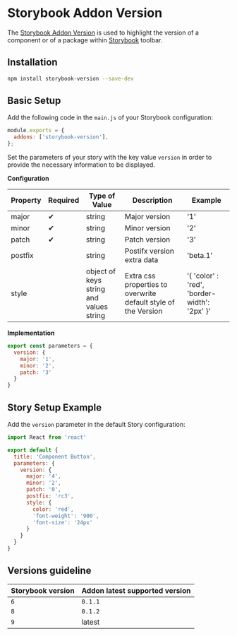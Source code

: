 # Storybook Addon Version

The [Storybook Addon Version](https://storybook.js.org/addons/storybook-version/) is used to highlight the version of a component or of a package within [Storybook](https://storybook.js.org) toolbar.
## Installation

```sh
npm install storybook-version --save-dev
```

## Basic Setup

Add the following code in the `main.js` of your Storybook configuration:

```js
module.exports = {
  addons: ['storybook-version'],
};
```

Set the parameters of your story with the key value `version` in order to provide the necessary information to be displayed.

**Configuration**

| Property | Required | Type of Value | Description | Example |
|---|---|---|---|---|
| major | ✔ | string | Major version | '1' |
| minor | ✔ | string | Minor version | '2' |
| patch | ✔ | string | Patch version | '3' |
| postfix | | string | Postifx version extra data | 'beta.1'
| style | | object of keys string and values string  | Extra css properties to overwrite default style of the Version | '{ 'color' : 'red', 'border-width': '2px' }' |

**Implementation**

```js
export const parameters = {
  version: {
    major: '1',
    minor: '2',
    patch: '3'
  }
}
```

## Story Setup Example

Add the `version` parameter in the default Story configuration:

```js
import React from 'react'

export default {
  title: 'Component Button',
  parameters: {
    version: {
      major: '4',
      minor: '2',
      patch: '0',
      postfix: 'rc3',
      style: {
        color: 'red',
        'font-weight': '900',
        'font-size': '24px'
      }
    }
  }
}
```

## Versions guideline

| Storybook version | Addon latest supported version |
|---|---|
| `6` | `0.1.1` |
| `8` | `0.1.2` |
| `9` | latest |
